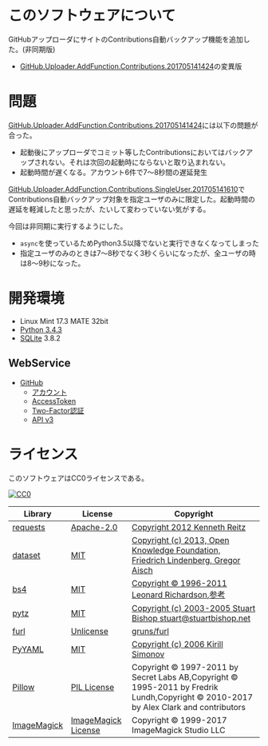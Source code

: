 ﻿# このソフトウェアについて

GitHubアップローダにサイトのContributions自動バックアップ機能を追加した。(非同期版)

* [GitHub.Uploader.AddFunction.Contributions.201705141424](https://github.com/ytyaru/GitHub.Uploader.AddFunction.Contributions.201705141424)の変異版

# 問題

[GitHub.Uploader.AddFunction.Contributions.201705141424](https://github.com/ytyaru/GitHub.Uploader.AddFunction.Contributions.201705141424)には以下の問題が合った。

* 起動後にアップローダでコミット等したContributionsにおいてはバックアップされない。それは次回の起動時にならないと取り込まれない。
* 起動時間が遅くなる。アカウント6件で7〜8秒間の遅延発生

[GitHub.Uploader.AddFunction.Contributions.SingleUser.201705141610](https://github.com/ytyaru/GitHub.Uploader.AddFunction.Contributions.SingleUser.201705141610)でContributions自動バックアップ対象を指定ユーザのみに限定した。起動時間の遅延を軽減したと思ったが、たいして変わっていない気がする。

今回は非同期に実行するようにした。

* `async`を使っているためPython3.5以降でないと実行できなくなってしまった
* 指定ユーザのみのときは7〜8秒でなく3秒くらいになったが、全ユーザの時は8〜9秒になった。

# 開発環境

* Linux Mint 17.3 MATE 32bit
* [Python 3.4.3](https://www.python.org/downloads/release/python-343/)
* [SQLite](https://www.sqlite.org/) 3.8.2

## WebService

* [GitHub](https://github.com/)
    * [アカウント](https://github.com/join?source=header-home)
    * [AccessToken](https://github.com/settings/tokens)
    * [Two-Factor認証](https://github.com/settings/two_factor_authentication/intro)
    * [API v3](https://developer.github.com/v3/)

# ライセンス

このソフトウェアはCC0ライセンスである。

[![CC0](http://i.creativecommons.org/p/zero/1.0/88x31.png "CC0")](http://creativecommons.org/publicdomain/zero/1.0/deed.ja)

Library|License|Copyright
-------|-------|---------
[requests](http://requests-docs-ja.readthedocs.io/en/latest/)|[Apache-2.0](https://opensource.org/licenses/Apache-2.0)|[Copyright 2012 Kenneth Reitz](http://requests-docs-ja.readthedocs.io/en/latest/user/intro/#requests)
[dataset](https://dataset.readthedocs.io/en/latest/)|[MIT](https://opensource.org/licenses/MIT)|[Copyright (c) 2013, Open Knowledge Foundation, Friedrich Lindenberg, Gregor Aisch](https://github.com/pudo/dataset/blob/master/LICENSE.txt)
[bs4](https://www.crummy.com/software/BeautifulSoup/bs4/doc/)|[MIT](https://opensource.org/licenses/MIT)|[Copyright © 1996-2011 Leonard Richardson](https://pypi.python.org/pypi/beautifulsoup4),[参考](http://tdoc.info/beautifulsoup/)
[pytz](https://github.com/newvem/pytz)|[MIT](https://opensource.org/licenses/MIT)|[Copyright (c) 2003-2005 Stuart Bishop <stuart@stuartbishop.net>](https://github.com/newvem/pytz/blob/master/LICENSE.txt)
[furl](https://github.com/gruns/furl)|[Unlicense](http://unlicense.org/)|[gruns/furl](https://github.com/gruns/furl/blob/master/LICENSE.md)
[PyYAML](https://github.com/yaml/pyyaml)|[MIT](https://opensource.org/licenses/MIT)|[Copyright (c) 2006 Kirill Simonov](https://github.com/yaml/pyyaml/blob/master/LICENSE)
[Pillow](https://pillow.readthedocs.io/en/4.0.x/)|[PIL License](https://raw.githubusercontent.com/python-pillow/Pillow/master/LICENSE)|Copyright © 1997-2011 by Secret Labs AB,Copyright © 1995-2011 by Fredrik Lundh,Copyright © 2010-2017 by Alex Clark and contributors
[ImageMagick](http://imagemagick.org/script/index.php)|[ImageMagick License](https://www.imagemagick.org/script/license.php)|Copyright © 1999-2017 ImageMagick Studio LLC

